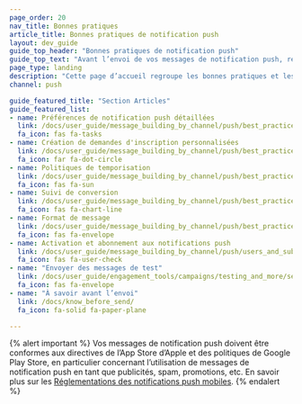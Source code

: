```yaml
---
page_order: 20
nav_title: Bonnes pratiques
article_title: Bonnes pratiques de notification push
layout: dev_guide
guide_top_header: "Bonnes pratiques de notification push"
guide_top_text: "Avant l’envoi de vos messages de notification push, reportez-vous aux articles suivants pour découvrir ce que vous devez savoir et vérifier."
page_type: landing
description: "Cette page d’accueil regroupe les bonnes pratiques et les cas d’utilisation des notifications push afin de vous assurer que vos messages push inspirent l’engagement plutôt que l’agacement."
channel: push

guide_featured_title: "Section Articles"
guide_featured_list:
- name: Préférences de notification push détaillées
  link: /docs/user_guide/message_building_by_channel/push/best_practices/detailed_push_preferences/
  fa_icon: fas fa-tasks
- name: Création de demandes d'inscription personnalisées
  link: /docs/user_guide/message_building_by_channel/push/best_practices/creating_custom_opt-in_prompts/
  fa_icon: far fa-dot-circle
- name: Politiques de temporisation 
  link: /docs/user_guide/message_building_by_channel/push/best_practices/sunset_policies/
  fa_icon: fas fa-sun
- name: Suivi de conversion
  link: /docs/user_guide/message_building_by_channel/push/best_practices/conversion_tracking/
  fa_icon: fas fa-chart-line
- name: Format de message
  link: /docs/user_guide/message_building_by_channel/push/best_practices/message_format/
  fa_icon: fas fa-envelope
- name: Activation et abonnement aux notifications push
  link: /docs/user_guide/message_building_by_channel/push/users_and_subscriptions/
  fa_icon: fas fa-user-check
- name: "Envoyer des messages de test"
  link: /docs/user_guide/engagement_tools/campaigns/testing_and_more/sending_test_messages/
  fa_icon: fas fa-envelope
- name: "À savoir avant l’envoi"
  link: /docs/know_before_send/
  fa_icon: fa-solid fa-paper-plane

---
```


{% alert important %}
Vos messages de notification push doivent être conformes aux directives de l’App Store d’Apple et des politiques de Google Play Store, en particulier concernant l’utilisation de messages de notification push en tant que publicités, spam, promotions, etc. En savoir plus sur les [Réglementations des notifications push mobiles]({{site.baseurl}}/user_guide/message_building_by_channel/push/about/#mobile-push-regulations-for-apps).
{% endalert %}

<br><br>
